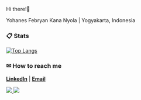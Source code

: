 Hi there!🙌

Yohanes Febryan Kana Nyola | Yogyakarta, Indonesia

###  📋 Stats

[![Top Langs](https://github-readme-stats.vercel.app/api/top-langs/?username=ryankananyola&theme=material-palenight&compact=true&layout=compact)](https://github.com/ryankananyola/)

###  ✉ How to reach me

**[LinkedIn](https://www.linkedin.com/in/yohanesfebryan/)** | **[Email](mailto:kananyolaryan@gmail.com)**

<a href="https://www.linkedin.com/in/yohanesfebryan/">
    <img src="https://img.icons8.com/material-outlined/30/689d6a/linkedin.png"/>
</a>
<a href="mailto:kananyolaryan@gmail.com">
    <img src="https://img.icons8.com/material-outlined/30/689d6a/email.png"/>
</a>

<!---
ryankananyola/ryankananyola is a ✨ special ✨ repository because its `README.md` (this file) appears on your GitHub profile.
You can click the Preview link to take a look at your changes.
--->

